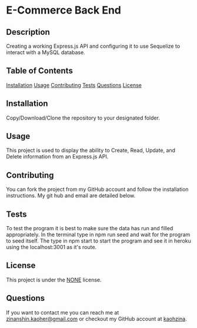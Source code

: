 # E-Commerce Back End 
 
## Description
Creating a working Express.js API and configuring it to use Sequelize to interact with a MySQL database. 

## Table of Contents
[Installation](#installation)
[Usage](#usage)
[Contributing](#contributing)
[Tests](#tests)
[Questions](#questions)
[License](#license)   

## Installation
Copy/Download/Clone the repository to your designated folder. 

## Usage
This project is used to display the ability to Create, Read, Update, and Delete information from an Express.js API. 

## Contributing
You can fork the project from my GitHub account and follow the installation instructions. My git hub and email are detailed below.

## Tests
To test the program it is best to make sure the data has run and filled appropriately. In the terminal type in npm run seed and wait for the program to seed itself. The type in npm start to start the program and see it in heroku using the localhost:3001 as it's route.
## License
This project is under the [NONE](https://opensource.org/licenses/NONE) license.

## Questions
If you want to contact me you can reach me at zinanshin.kaoher@gmail.com or checkout my GitHub account at [kaohzina](https://github.com/kaohzina).
